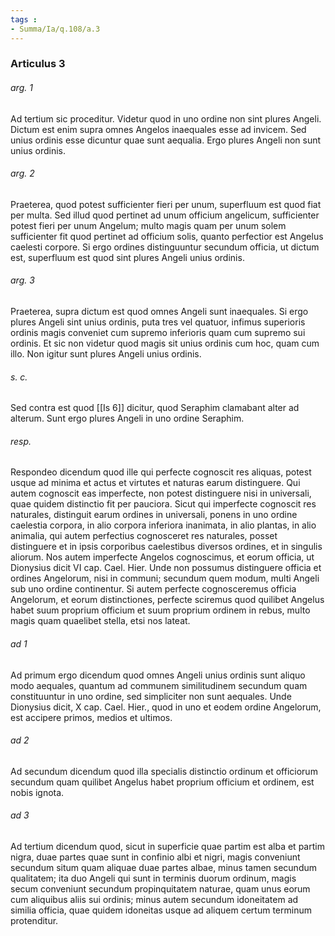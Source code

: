 ```yaml
---
tags : 
- Summa/Ia/q.108/a.3
---
```


### Articulus 3

###### arg. 1
Ad tertium sic proceditur. Videtur quod in uno ordine non sint plures Angeli. Dictum est enim supra omnes Angelos inaequales esse ad invicem. Sed unius ordinis esse dicuntur quae sunt aequalia. Ergo plures Angeli non sunt unius ordinis.

###### arg. 2
Praeterea, quod potest sufficienter fieri per unum, superfluum est quod fiat per multa. Sed illud quod pertinet ad unum officium angelicum, sufficienter potest fieri per unum Angelum; multo magis quam per unum solem sufficienter fit quod pertinet ad officium solis, quanto perfectior est Angelus caelesti corpore. Si ergo ordines distinguuntur secundum officia, ut dictum est, superfluum est quod sint plures Angeli unius ordinis.

###### arg. 3
Praeterea, supra dictum est quod omnes Angeli sunt inaequales. Si ergo plures Angeli sint unius ordinis, puta tres vel quatuor, infimus superioris ordinis magis conveniet cum supremo inferioris quam cum supremo sui ordinis. Et sic non videtur quod magis sit unius ordinis cum hoc, quam cum illo. Non igitur sunt plures Angeli unius ordinis.

###### s. c.
Sed contra est quod [[Is 6]] dicitur, quod Seraphim clamabant alter ad alterum. Sunt ergo plures Angeli in uno ordine Seraphim.

###### resp.
Respondeo dicendum quod ille qui perfecte cognoscit res aliquas, potest usque ad minima et actus et virtutes et naturas earum distinguere. Qui autem cognoscit eas imperfecte, non potest distinguere nisi in universali, quae quidem distinctio fit per pauciora. Sicut qui imperfecte cognoscit res naturales, distinguit earum ordines in universali, ponens in uno ordine caelestia corpora, in alio corpora inferiora inanimata, in alio plantas, in alio animalia, qui autem perfectius cognosceret res naturales, posset distinguere et in ipsis corporibus caelestibus diversos ordines, et in singulis aliorum. Nos autem imperfecte Angelos cognoscimus, et eorum officia, ut Dionysius dicit VI cap. Cael. Hier. Unde non possumus distinguere officia et ordines Angelorum, nisi in communi; secundum quem modum, multi Angeli sub uno ordine continentur. Si autem perfecte cognosceremus officia Angelorum, et eorum distinctiones, perfecte sciremus quod quilibet Angelus habet suum proprium officium et suum proprium ordinem in rebus, multo magis quam quaelibet stella, etsi nos lateat.

###### ad 1
Ad primum ergo dicendum quod omnes Angeli unius ordinis sunt aliquo modo aequales, quantum ad communem similitudinem secundum quam constituuntur in uno ordine, sed simpliciter non sunt aequales. Unde Dionysius dicit, X cap. Cael. Hier., quod in uno et eodem ordine Angelorum, est accipere primos, medios et ultimos.

###### ad 2
Ad secundum dicendum quod illa specialis distinctio ordinum et officiorum secundum quam quilibet Angelus habet proprium officium et ordinem, est nobis ignota.

###### ad 3
Ad tertium dicendum quod, sicut in superficie quae partim est alba et partim nigra, duae partes quae sunt in confinio albi et nigri, magis conveniunt secundum situm quam aliquae duae partes albae, minus tamen secundum qualitatem; ita duo Angeli qui sunt in terminis duorum ordinum, magis secum conveniunt secundum propinquitatem naturae, quam unus eorum cum aliquibus aliis sui ordinis; minus autem secundum idoneitatem ad similia officia, quae quidem idoneitas usque ad aliquem certum terminum protenditur.


